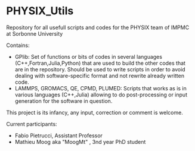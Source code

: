 # PHYSIX_Utils

Repository for all usefull scripts and codes for the PHYSIX team of IMPMC at Sorbonne University

Contains:
- GPlib: Set of functions or bits of codes in several languages (C++,Fortran,Julia,Python) that are used to build the other codes that are in the repository. Should be used to write scripts in order to avoid dealing with software-specific format and not rewrite already written code.
- LAMMPS, GROMACS, QE, CPMD, PLUMED: Scripts that works as is in various languages (C++,Julia) allowing to do post-processing or input generation for the software in question.

This project is its infancy, any input, correction or comment is welcome. 

Current participants:
- Fabio Pietrucci, Assistant Professor
- Mathieu Moog aka "MoogMt" , 3nd year PhD student
